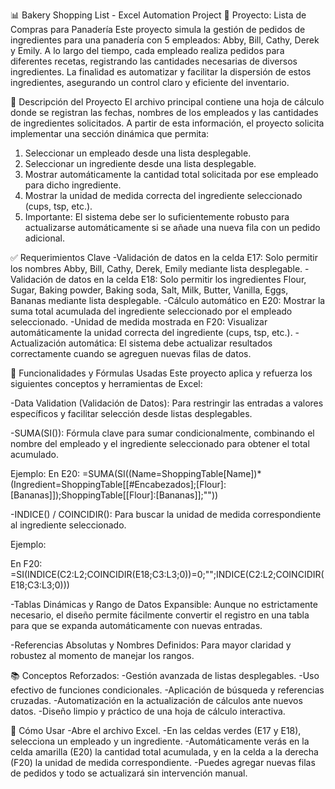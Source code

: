 📊 Bakery Shopping List - Excel Automation Project
🥐 Proyecto: Lista de Compras para Panadería
Este proyecto simula la gestión de pedidos de ingredientes para una panadería con 5 empleados: Abby, Bill, Cathy, Derek y Emily. A lo largo del tiempo, cada empleado realiza pedidos para diferentes recetas, registrando las cantidades necesarias de diversos ingredientes. La finalidad es automatizar y facilitar la dispersión de estos ingredientes, asegurando un control claro y eficiente del inventario.

📝 Descripción del Proyecto
El archivo principal contiene una hoja de cálculo donde se registran las fechas, nombres de los empleados y las cantidades de ingredientes solicitados. A partir de esta información, el proyecto solicita implementar una sección dinámica que permita:

1. Seleccionar un empleado desde una lista desplegable.
2. Seleccionar un ingrediente desde una lista desplegable.
3. Mostrar automáticamente la cantidad total solicitada por ese empleado para dicho ingrediente.
4. Mostrar la unidad de medida correcta del ingrediente seleccionado (cups, tsp, etc.).
5. Importante: El sistema debe ser lo suficientemente robusto para actualizarse automáticamente si se añade una nueva fila con un pedido adicional.

✅ Requerimientos Clave
-Validación de datos en la celda E17: Solo permitir los nombres Abby, Bill, Cathy, Derek, Emily mediante lista desplegable.
-Validación de datos en la celda E18: Solo permitir los ingredientes Flour, Sugar, Baking powder, Baking soda, Salt, Milk, Butter, Vanilla, Eggs, Bananas mediante lista 
 desplegable.
-Cálculo automático en E20: Mostrar la suma total acumulada del ingrediente seleccionado por el empleado seleccionado.
-Unidad de medida mostrada en F20: Visualizar automáticamente la unidad correcta del ingrediente (cups, tsp, etc.).
-Actualización automática: El sistema debe actualizar resultados correctamente cuando se agreguen nuevas filas de datos.

🔧 Funcionalidades y Fórmulas Usadas
Este proyecto aplica y refuerza los siguientes conceptos y herramientas de Excel:

-Data Validation (Validación de Datos): Para restringir las entradas a valores específicos y facilitar selección desde listas desplegables.

-SUMA(SI()): Fórmula clave para sumar condicionalmente, combinando el nombre del empleado y el ingrediente seleccionado para obtener el total acumulado.

 Ejemplo:
 En E20: 
 =SUMA(SI((Name=ShoppingTable[Name])*(Ingredient=ShoppingTable[[#Encabezados];[Flour]:[Bananas]]);ShoppingTable[[Flour]:[Bananas]];""))

-INDICE() / COINCIDIR(): Para buscar la unidad de medida correspondiente al ingrediente seleccionado.

 Ejemplo:

 En F20:
 =SI(INDICE(C2:L2;COINCIDIR(E18;C3:L3;0))=0;"";INDICE(C2:L2;COINCIDIR(E18;C3:L3;0)))

-Tablas Dinámicas y Rango de Datos Expansible: Aunque no estrictamente necesario, el diseño permite fácilmente convertir el registro en una tabla para que se expanda 
 automáticamente con nuevas entradas.

-Referencias Absolutas y Nombres Definidos: Para mayor claridad y robustez al momento de manejar los rangos.

📚 Conceptos Reforzados:
-Gestión avanzada de listas desplegables.
-Uso efectivo de funciones condicionales.
-Aplicación de búsqueda y referencias cruzadas.
-Automatización en la actualización de cálculos ante nuevos datos.
-Diseño limpio y práctico de una hoja de cálculo interactiva.

🚀 Cómo Usar
-Abre el archivo Excel.
-En las celdas verdes (E17 y E18), selecciona un empleado y un ingrediente.
-Automáticamente verás en la celda amarilla (E20) la cantidad total acumulada, y en la celda a la derecha (F20) la unidad de medida correspondiente.
-Puedes agregar nuevas filas de pedidos y todo se actualizará sin intervención manual.
